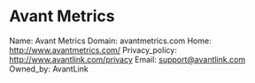 
# Avant Metrics

Name: Avant Metrics
Domain: avantmetrics.com
Home: http://www.avantmetrics.com/
Privacy_policy: http://www.avantlink.com/privacy
Email: support@avantlink.com
Owned_by: AvantLink

